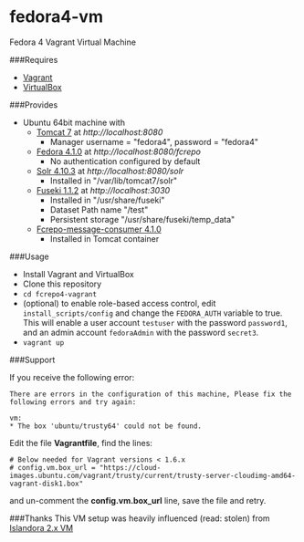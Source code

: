 # fedora4-vm
Fedora 4 Vagrant Virtual Machine 

###Requires
* [Vagrant](https://www.vagrantup.com/)
* [VirtualBox](https://www.virtualbox.org/)

###Provides
* Ubuntu 64bit machine with 
  + [Tomcat 7](http://tomcat.apache.org) at *http://localhost:8080*
    * Manager username = "fedora4", password = "fedora4"
  + [Fedora 4.1.0](http://fedora.info/about) at *http://localhost:8080/fcrepo*
    * No authentication configured by default
  + [Solr 4.10.3](http://lucene.apache.org/solr/) at *http://localhost:8080/solr*
    * Installed in "/var/lib/tomcat7/solr"
  + [Fuseki 1.1.2](http://jena.apache.org/documentation/serving_data/index.html) at *http://localhost:3030*
    * Installed in "/usr/share/fuseki"
    * Dataset Path name "/test"
    * Persistent storage "/usr/share/fuseki/temp\_data"
  + [Fcrepo-message-consumer 4.1.0](https://github.com/fcrepo4/fcrepo-message-consumer)
    * Installed in Tomcat container

###Usage
* Install Vagrant and VirtualBox
* Clone this repository 
* `cd fcrepo4-vagrant`
* (optional) to enable role-based access control, edit `install_scripts/config` and change the `FEDORA_AUTH` variable to true.
  This will enable a user account `testuser` with the password `password1`, and an admin account `fedoraAdmin` with the password `secret3`.
* `vagrant up`

###Support

If you receive the following error:
```
There are errors in the configuration of this machine, Please fix the following errors and try again:

vm:
* The box 'ubuntu/trusty64' could not be found.
```

Edit the file **Vagrantfile**, find the lines:
```
# Below needed for Vagrant versions < 1.6.x
# config.vm.box_url = "https://cloud-images.ubuntu.com/vagrant/trusty/current/trusty-server-cloudimg-amd64-vagrant-disk1.box"
```
and un-comment the **config.vm.box\_url** line, save the file and retry.

###Thanks
This VM setup was heavily influenced (read: stolen) from [Islandora 2.x VM](https://github.com/Islandora-Labs/islandora/tree/7.x-2.x/install)
